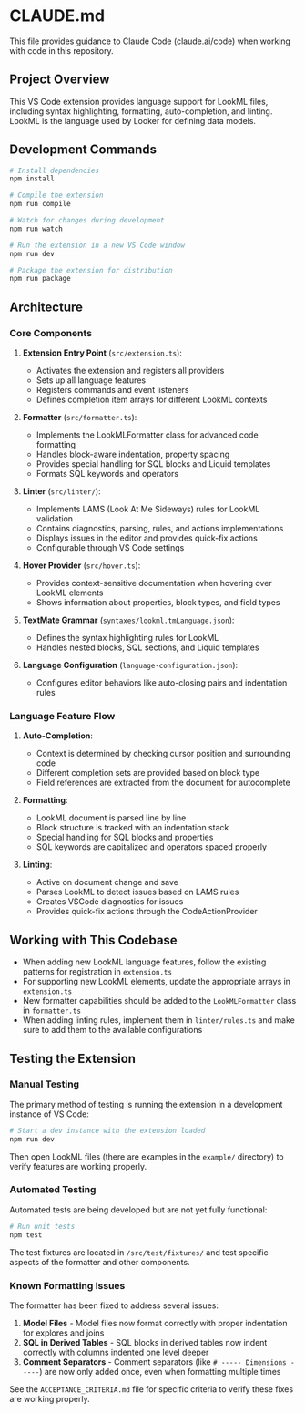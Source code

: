 # CLAUDE.md

This file provides guidance to Claude Code (claude.ai/code) when working with code in this repository.

## Project Overview

This VS Code extension provides language support for LookML files, including syntax highlighting, formatting, auto-completion, and linting. LookML is the language used by Looker for defining data models.

## Development Commands

```bash
# Install dependencies
npm install

# Compile the extension
npm run compile

# Watch for changes during development
npm run watch

# Run the extension in a new VS Code window
npm run dev

# Package the extension for distribution
npm run package
```

## Architecture

### Core Components

1. **Extension Entry Point** (`src/extension.ts`): 
   - Activates the extension and registers all providers
   - Sets up all language features
   - Registers commands and event listeners
   - Defines completion item arrays for different LookML contexts

2. **Formatter** (`src/formatter.ts`):
   - Implements the LookMLFormatter class for advanced code formatting
   - Handles block-aware indentation, property spacing
   - Provides special handling for SQL blocks and Liquid templates
   - Formats SQL keywords and operators

3. **Linter** (`src/linter/`):
   - Implements LAMS (Look At Me Sideways) rules for LookML validation
   - Contains diagnostics, parsing, rules, and actions implementations
   - Displays issues in the editor and provides quick-fix actions
   - Configurable through VS Code settings

4. **Hover Provider** (`src/hover.ts`):
   - Provides context-sensitive documentation when hovering over LookML elements
   - Shows information about properties, block types, and field types

5. **TextMate Grammar** (`syntaxes/lookml.tmLanguage.json`):
   - Defines the syntax highlighting rules for LookML
   - Handles nested blocks, SQL sections, and Liquid templates

6. **Language Configuration** (`language-configuration.json`):
   - Configures editor behaviors like auto-closing pairs and indentation rules

### Language Feature Flow

1. **Auto-Completion**: 
   - Context is determined by checking cursor position and surrounding code
   - Different completion sets are provided based on block type
   - Field references are extracted from the document for autocomplete

2. **Formatting**:
   - LookML document is parsed line by line
   - Block structure is tracked with an indentation stack
   - Special handling for SQL blocks and properties
   - SQL keywords are capitalized and operators spaced properly

3. **Linting**:
   - Active on document change and save
   - Parses LookML to detect issues based on LAMS rules
   - Creates VSCode diagnostics for issues
   - Provides quick-fix actions through the CodeActionProvider

## Working with This Codebase

- When adding new LookML language features, follow the existing patterns for registration in `extension.ts`
- For supporting new LookML elements, update the appropriate arrays in `extension.ts`
- New formatter capabilities should be added to the `LookMLFormatter` class in `formatter.ts`
- When adding linting rules, implement them in `linter/rules.ts` and make sure to add them to the available configurations

## Testing the Extension

### Manual Testing

The primary method of testing is running the extension in a development instance of VS Code:

```bash
# Start a dev instance with the extension loaded
npm run dev
```

Then open LookML files (there are examples in the `example/` directory) to verify features are working properly.

### Automated Testing

Automated tests are being developed but are not yet fully functional:

```bash
# Run unit tests
npm test
```

The test fixtures are located in `/src/test/fixtures/` and test specific aspects of the formatter and other components.

### Known Formatting Issues

The formatter has been fixed to address several issues:

1. **Model Files** - Model files now format correctly with proper indentation for explores and joins
2. **SQL in Derived Tables** - SQL blocks in derived tables now indent correctly with columns indented one level deeper
3. **Comment Separators** - Comment separators (like `# ----- Dimensions -----`) are now only added once, even when formatting multiple times

See the `ACCEPTANCE_CRITERIA.md` file for specific criteria to verify these fixes are working properly.